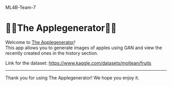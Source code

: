 ML4B-Team-7
# 🍎🍏The Applegenerator🍏🍎

Welcome to [The Applegenerator](https://ml4b-team-7-applegenerator.streamlit.app/)!  
This app allows you to generate images of apples using GAN and view the recently created ones in the history section.

Link for the dataset: https://www.kaggle.com/datasets/moltean/fruits

---

Thank you for using The Applegenerator! We hope you enjoy it.
